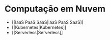 # Computação em Nuvem

- [[IaaS PaaS SaaS|IaaS PaaS SaaS]]
- [[Kubernetes|Kubernetes]]
- [[Serverless|Serverless]]
